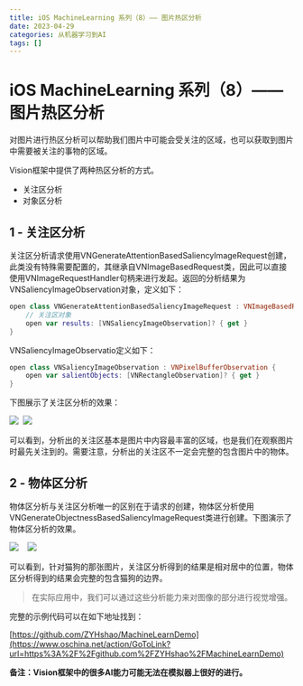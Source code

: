 ```yaml
---
title: iOS MachineLearning 系列（8）—— 图片热区分析
date: 2023-04-29
categories: 从机器学习到AI
tags: []
---
```

# iOS MachineLearning 系列（8）—— 图片热区分析

对图片进行热区分析可以帮助我们图片中可能会受关注的区域，也可以获取到图片中需要被关注的事物的区域。

Vision框架中提供了两种热区分析的方式。

-   关注区分析
-   对象区分析

## 1 - 关注区分析

关注区分析请求使用VNGenerateAttentionBasedSaliencyImageRequest创建，此类没有特殊需要配置的，其继承自VNImageBasedRequest类，因此可以直接使用VNImageRequestHandler句柄来进行发起。返回的分析结果为VNSaliencyImageObservation对象，定义如下：

```swift
open class VNGenerateAttentionBasedSaliencyImageRequest : VNImageBasedRequest {
    // 关注区对象
    open var results: [VNSaliencyImageObservation]? { get }
}
```

VNSaliencyImageObservatio定义如下：

```swift
open class VNSaliencyImageObservation : VNPixelBufferObservation {
    open var salientObjects: [VNRectangleObservation]? { get }
}
```

下图展示了关注区分析的效果：

![](https://oscimg.oschina.net/oscnet/up-fdbafb9a3ec88f4c1f03f6c5a528554142c.jpg)  ![](https://oscimg.oschina.net/oscnet/up-b7118954ab1eba3bb34a72b69031b02152c.jpg)

可以看到，分析出的关注区基本是图片中内容最丰富的区域，也是我们在观察图片时最先关注到的。需要注意，分析出的关注区不一定会完整的包含图片中的物体。

## 2 - 物体区分析

物体区分析与关注区分析唯一的区别在于请求的创建，物体区分析使用VNGenerateObjectnessBasedSaliencyImageRequest类进行创建。下图演示了物体区分析的效果。

![](https://oscimg.oschina.net/oscnet/up-4516b26c7892f23840f84b74c7cde2e22d4.jpg)    ![](https://oscimg.oschina.net/oscnet/up-9ba8d27510f5ee0758bc0b6fbd4a929ee89.jpg)

可以看到，针对猫狗的那张图片，关注区分析得到的结果是相对居中的位置，物体区分析得到的结果会完整的包含猫狗的边界。

> 在实际应用中，我们可以通过这些分析能力来对图像的部分进行视觉增强。

完整的示例代码可以在如下地址找到：

[https://github.com/ZYHshao/MachineLearnDemo](https://www.oschina.net/action/GoToLink?url=https%3A%2F%2Fgithub.com%2FZYHshao%2FMachineLearnDemo)

**备注：Vision框架中的很多AI能力可能无法在模拟器上很好的进行。**